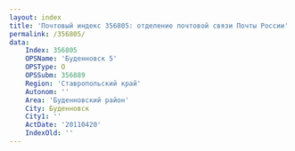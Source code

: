 ```yaml
---
layout: index
title: 'Почтовый индекс 356805: отделение почтовой связи Почты России'
permalink: /356805/
data:
    Index: 356805
    OPSName: 'Буденновск 5'
    OPSType: О
    OPSSubm: 356889
    Region: 'Ставропольский край'
    Autonom: ''
    Area: 'Буденновский район'
    City: Буденновск
    City1: ''
    ActDate: '20110420'
    IndexOld: ''
---
```

